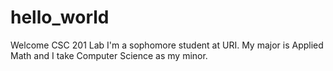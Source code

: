 # hello_world
Welcome CSC 201 Lab
I'm a sophomore student at URI. My major is Applied Math and I take Computer Science as my minor.
